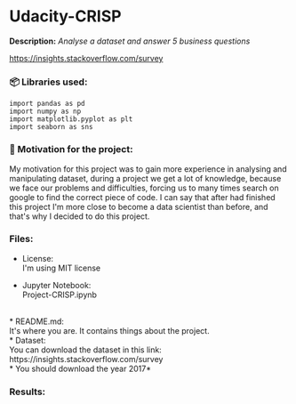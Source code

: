# Udacity-CRISP
**Description:** *Analyse a dataset and answer 5 business questions*

https://insights.stackoverflow.com/survey
### :package: Libraries used:
`import pandas as pd`<br>
`import numpy as np`<br>
`import matplotlib.pyplot as plt`<br>
`import seaborn as sns`<br>




### :muscle: Motivation for the project:
My motivation for this project was to gain more experience in analysing and manipulating dataset, during a project we get a lot of knowledge, because we face our problems and difficulties, forcing us to many times search on google to find the correct piece of code. I can say that after had finished this project I'm more close to become a data scientist than before, and that's why I decided to do this project.



### Files:
* License:<br>
I'm using MIT license

* Jupyter Notebook:<br>
Project-CRISP.ipynb
<br>
* README.md:<br>
It's where you are. It contains things about the project.
<br>
* Dataset:<br>
You can download the dataset in this link: https://insights.stackoverflow.com/survey <br>
* You should download the year 2017* 

### Results:
